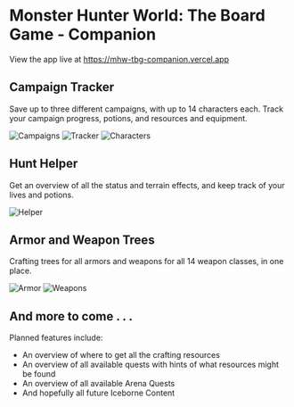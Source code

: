 # Monster Hunter World: The Board Game - Companion

View the app live at https://mhw-tbg-companion.vercel.app

## Campaign Tracker
Save up to three different campaigns, with up to 14 characters each. Track your campaign progress, potions, and resources and equipment.

![Campaigns](https://i.imgur.com/XjGHDQh.png)
![Tracker](https://i.imgur.com/mvzJ7Jv.png)
![Characters](https://i.imgur.com/U5xHAcc.png)


## Hunt Helper
Get an overview of all the status and terrain effects, and keep track of your lives and potions.

![Helper](https://i.imgur.com/p3N4WaT.png)


## Armor and Weapon Trees
Crafting trees for all armors and weapons for all 14 weapon classes, in one place.

![Armor](https://i.imgur.com/R8fKqzy.png)
![Weapons](https://i.imgur.com/CIHjjzq.png)

## And more to come . . .
Planned features include:
- An overview of where to get all the crafting resources
- An overview of all available quests with hints of what resources might be found
- An overview of all available Arena Quests
- And hopefully all future Iceborne Content